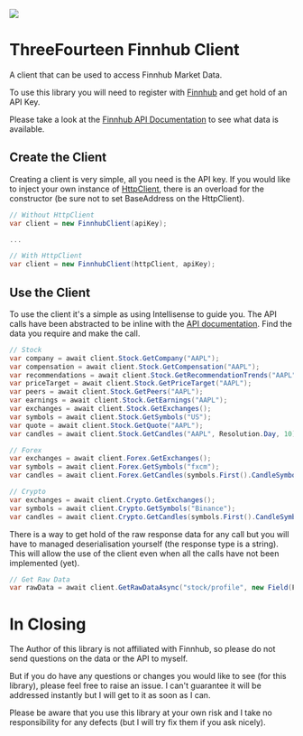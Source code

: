 ![](https://github.com/KevWK314/ThreeFourteen.FinnhubClient/workflows/BuildAndTest/badge.svg)

# ThreeFourteen Finnhub Client

A client that can be used to access Finnhub Market Data.

To use this library you will need to register with [Finnhub](https://finnhub.io/) and get hold of an API Key.

Please take a look at the [Finnhub API Documentation](https://finnhub.io/docs/api) to see what data is available. 

## Create the Client

Creating a client is very simple, all you need is the API key. If you would like to inject your own instance of [HttpClient](https://docs.microsoft.com/en-us/dotnet/api/system.net.http.httpclient), there is an overload for the constructor (be sure not to set BaseAddress on the HttpClient).

```c#
// Without HttpClient
var client = new FinnhubClient(apiKey);

...

// With HttpClient
var client = new FinnhubClient(httpClient, apiKey);
```

## Use the Client

To use the client it's a simple as using Intellisense to guide you. The API calls have been abstracted to be inline with the [API documentation](https://finnhub.io/docs/api). Find the data you require and make the call.

```c#
// Stock
var company = await client.Stock.GetCompany("AAPL");
var compensation = await client.Stock.GetCompensation("AAPL");
var recommendations = await client.Stock.GetRecommendationTrends("AAPL");
var priceTarget = await client.Stock.GetPriceTarget("AAPL");
var peers = await client.Stock.GetPeers("AAPL");
var earnings = await client.Stock.GetEarnings("AAPL");
var exchanges = await client.Stock.GetExchanges();
var symbols = await client.Stock.GetSymbols("US");
var quote = await client.Stock.GetQuote("AAPL");
var candles = await client.Stock.GetCandles("AAPL", Resolution.Day, 10);

// Forex
var exchanges = await client.Forex.GetExchanges();
var symbols = await client.Forex.GetSymbols("fxcm");
var candles = await client.Forex.GetCandles(symbols.First().CandleSymbol, Resolution.Day, 10);

// Crypto
var exchanges = await client.Crypto.GetExchanges();
var symbols = await client.Crypto.GetSymbols("Binance");
var candles = await client.Crypto.GetCandles(symbols.First().CandleSymbol, Resolution.Day, 10);
```

There is a way to get hold of the raw response data for any call but you will have to managed deserialisation yourself (the response type is a string). This will allow the use of the client even when all the calls have not been implemented (yet).

```c#
// Get Raw Data
var rawData = await client.GetRawDataAsync("stock/profile", new Field(FieldKeys.Symbol, "AAPL"));
```

# In Closing

The Author of this library is not affiliated with Finnhub, so please do not send questions on the data or the API to myself. 

But if you do have any questions or changes you would like to see (for this library), please feel free to raise an issue. I can't guarantee it will be addressed instantly but I will get to it as soon as I can.

Please be aware that you use this library at your own risk and I take no responsibility for any defects (but I will try fix them if you ask nicely).
